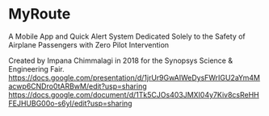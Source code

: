 # MyRoute
A Mobile App and Quick Alert System Dedicated Solely to the Safety of Airplane Passengers with Zero Pilot Intervention

Created by Impana Chimmalagi in 2018 for the Synopsys Science & Engineering Fair. 
https://docs.google.com/presentation/d/1jrUr9GwAIWeDysFWrIGU2aYm4Macwp6CNDro0tARBwM/edit?usp=sharing
https://docs.google.com/document/d/1Tk5CJOs403JMXI04y7Kiv8csReHHFEJHUBG00o-s6yI/edit?usp=sharing
